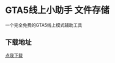 # GTA5线上小助手 文件存储

一个完全免费的GTA5线上模式辅助工具

## 下载地址

[点我下载](https://github.com/CrazyZhang666/GTA5OnlineTools/releases/download/update/GTA5onlineTools.exe)  

